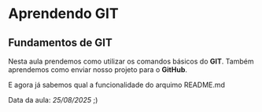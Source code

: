 # Aprendendo GIT
## Fundamentos de GIT

Nesta aula prendemos como utilizar os comandos básicos do **GIT**.
Também aprendemos como enviar nosso projeto para o **GitHub**.

E agora já sabemos qual a funcionalidade do arquimo README.md

Data da aula: *25/08/2025* ;)